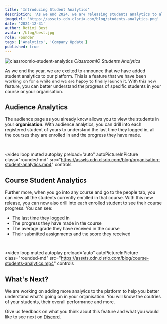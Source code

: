 ```yaml
---
title: 'Introducing Student Analytics'
description: 'As we end 2024, we are releasing students analytics to all organisation on ClassroomIO. You can now view analytics on your students, including their last login date, course completion status, and much more.'
imageUrl: 'https://assets.cdn.clsrio.com/blog/students-analytics.png'
date: '2024-12-31'
author: Rotimi Best
avatar: /blog/best.jpg
role: Founder
tags: ['Analytics', 'Company Update']
published: true
---
```


![classroomio-student-analytics](https://assets.cdn.clsrio.com/blog/students-analytics.png)
_ClassroomIO Students Analytics_

As we end the year, we are excited to announce that we have added student analytics to our platform. This is a feature that we have been working on for a while and we are happy to finally launch it. With this new feature, you can better understand the progress of specific students in your course or your organisation.

## Audience Analytics

The audience page as you already know allows you to view the students in your **organisation**. With audience analytics, you can drill into each registered student of yours to understand the last time they logged in, all the courses they are enrolled in and the progress they have made.

<br />

<video
  loop
  muted
  autoplay
  preload="auto"
  autoPictureInPicture
  class="rounded-md" src="https://assets.cdn.clsrio.com/blog/organisation-student-analytics.mp4" controls
>
</video>

## Course Student Analytics

Further more, when you go into any course and go to the people tab, you can view all the students currently enrolled in that course. With this new release, you can now also drill into each enrolled student to see their course progress. You can see:

- The last time they logged in
- The progress they have made in the course
- The average grade they have received in the course
- Their submitted assignments and the score they received

<br />

<video loop
  muted
  autoplay
  preload="auto"
  autoPictureInPicture
  class="rounded-md"
  src="https://assets.cdn.clsrio.com/blog/course-students-analytics.mp4" controls
  >
</video>

## What's Next?

We are working on adding more analytics to the platform to help you better understand what's going on in your organisation. You will know the coutries of your students, their overall performance and more.

Give us feedback on what you think about this feature and what you would like to see next on [Discord](https://peopletalk.io/discord).
